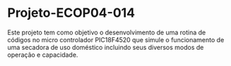 # Projeto-ECOP04-014
Este projeto tem como objetivo o desenvolvimento de uma rotina de códigos no micro controlador PIC18F4520 que simule o funcionamento de uma secadora de uso doméstico incluindo seus diversos modos de operação e capacidade.
